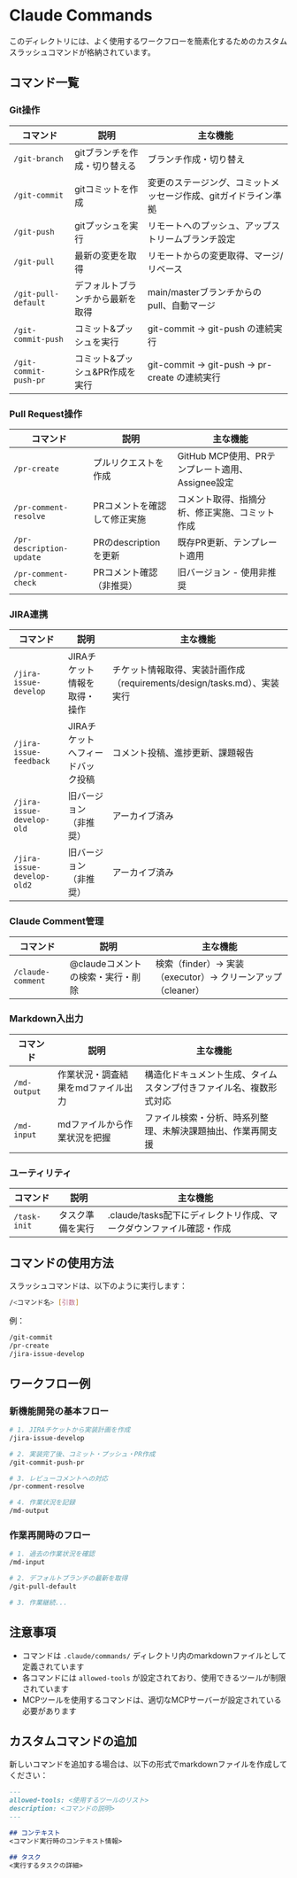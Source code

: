 # Claude Commands

このディレクトリには、よく使用するワークフローを簡素化するためのカスタムスラッシュコマンドが格納されています。

## コマンド一覧

### Git操作

| コマンド | 説明 | 主な機能 |
|---------|------|----------|
| `/git-branch` | gitブランチを作成・切り替える | ブランチ作成・切り替え |
| `/git-commit` | gitコミットを作成 | 変更のステージング、コミットメッセージ作成、gitガイドライン準拠 |
| `/git-push` | gitプッシュを実行 | リモートへのプッシュ、アップストリームブランチ設定 |
| `/git-pull` | 最新の変更を取得 | リモートからの変更取得、マージ/リベース |
| `/git-pull-default` | デフォルトブランチから最新を取得 | main/masterブランチからのpull、自動マージ |
| `/git-commit-push` | コミット&プッシュを実行 | git-commit → git-push の連続実行 |
| `/git-commit-push-pr` | コミット&プッシュ&PR作成を実行 | git-commit → git-push → pr-create の連続実行 |

### Pull Request操作

| コマンド | 説明 | 主な機能 |
|---------|------|----------|
| `/pr-create` | プルリクエストを作成 | GitHub MCP使用、PRテンプレート適用、Assignee設定 |
| `/pr-comment-resolve` | PRコメントを確認して修正実施 | コメント取得、指摘分析、修正実施、コミット作成 |
| `/pr-description-update` | PRのdescriptionを更新 | 既存PR更新、テンプレート適用 |
| `/pr-comment-check` | PRコメント確認（非推奨） | 旧バージョン - 使用非推奨 |

### JIRA連携

| コマンド | 説明 | 主な機能 |
|---------|------|----------|
| `/jira-issue-develop` | JIRAチケット情報を取得・操作 | チケット情報取得、実装計画作成（requirements/design/tasks.md）、実装実行 |
| `/jira-issue-feedback` | JIRAチケットへフィードバック投稿 | コメント投稿、進捗更新、課題報告 |
| `/jira-issue-develop-old` | 旧バージョン（非推奨） | アーカイブ済み |
| `/jira-issue-develop-old2` | 旧バージョン（非推奨） | アーカイブ済み |

### Claude Comment管理

| コマンド | 説明 | 主な機能 |
|---------|------|----------|
| `/claude-comment` | @claudeコメントの検索・実行・削除 | 検索（finder）→ 実装（executor）→ クリーンアップ（cleaner） |

### Markdown入出力

| コマンド | 説明 | 主な機能 |
|---------|------|----------|
| `/md-output` | 作業状況・調査結果をmdファイル出力 | 構造化ドキュメント生成、タイムスタンプ付きファイル名、複数形式対応 |
| `/md-input` | mdファイルから作業状況を把握 | ファイル検索・分析、時系列整理、未解決課題抽出、作業再開支援 |

### ユーティリティ

| コマンド | 説明 | 主な機能 |
|---------|------|----------|
| `/task-init` | タスク準備を実行 | .claude/tasks配下にディレクトリ作成、マークダウンファイル確認・作成 |

## コマンドの使用方法

スラッシュコマンドは、以下のように実行します：

```bash
/<コマンド名> [引数]
```

例：
```bash
/git-commit
/pr-create
/jira-issue-develop
```

## ワークフロー例

### 新機能開発の基本フロー

```bash
# 1. JIRAチケットから実装計画を作成
/jira-issue-develop

# 2. 実装完了後、コミット・プッシュ・PR作成
/git-commit-push-pr

# 3. レビューコメントへの対応
/pr-comment-resolve

# 4. 作業状況を記録
/md-output
```

### 作業再開時のフロー

```bash
# 1. 過去の作業状況を確認
/md-input

# 2. デフォルトブランチの最新を取得
/git-pull-default

# 3. 作業継続...
```

## 注意事項

- コマンドは `.claude/commands/` ディレクトリ内のmarkdownファイルとして定義されています
- 各コマンドには `allowed-tools` が設定されており、使用できるツールが制限されています
- MCPツールを使用するコマンドは、適切なMCPサーバーが設定されている必要があります

## カスタムコマンドの追加

新しいコマンドを追加する場合は、以下の形式でmarkdownファイルを作成してください：

```markdown
---
allowed-tools: <使用するツールのリスト>
description: <コマンドの説明>
---

## コンテキスト
<コマンド実行時のコンテキスト情報>

## タスク
<実行するタスクの詳細>
```

